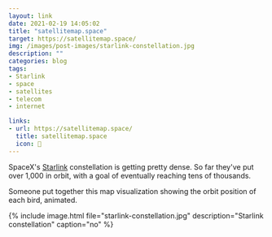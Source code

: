 ```yaml
---
layout: link
date: 2021-02-19 14:05:02
title: "satellitemap.space"
target: https://satellitemap.space/
img: /images/post-images/starlink-constellation.jpg
description: ""
categories: blog
tags:
- Starlink
- space
- satellites
- telecom
- internet

links:
- url: https://satellitemap.space/
  title: satellitemap.space
  icon: 📡
---
```


SpaceX's [Starlink](https://www.starlink.com/ "Starlink") constellation is getting pretty dense. So far they've put over 1,000 in orbit, with a goal of eventually reaching tens of thousands.

Someone put together this map visualization showing the orbit position of each bird, animated.

{% include image.html file="starlink-constellation.jpg" description="Starlink constellation" caption="no" %}
